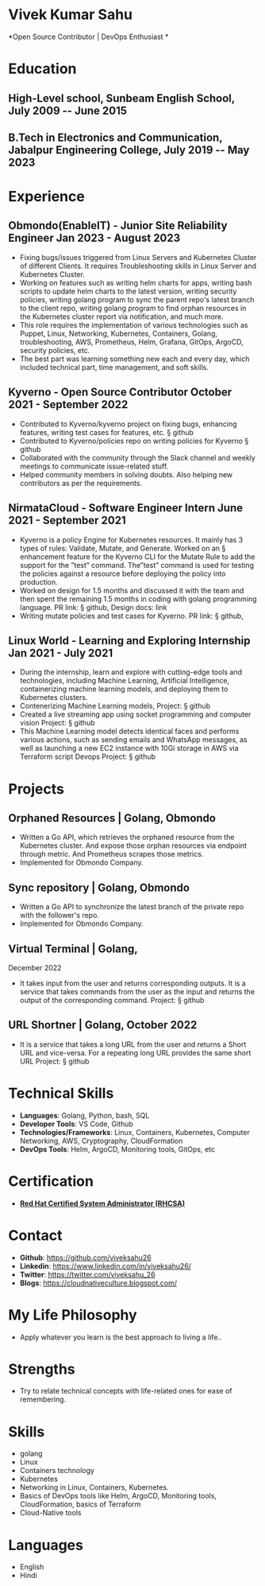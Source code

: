 # Vivek Kumar Sahu
*Open Source Contributor | DevOps Enthusiast * 

# Education
## High-Level school, Sunbeam English School, July 2009 -- June 2015
## B.Tech in Electronics and Communication, Jabalpur Engineering College, July 2019 -- May 2023

# Experience
## Obmondo(EnableIT) - Junior Site Reliability Engineer                                                                     Jan 2023 - August 2023
- Fixing bugs/issues triggered from Linux Servers and Kubernetes Cluster of different Clients. It requires Troubleshooting
skills in Linux Server and Kubernetes Cluster.
- Working on features such as writing helm charts for apps, writing bash scripts to update helm charts to the latest version,
writing security policies, writing golang program to sync the parent repo's latest branch to the client repo, writing golang
program to find orphan resources in the Kubernetes cluster report via notification, and much more.
- This role requires the implementation of various technologies such as Puppet, Linux, Networking, Kubernetes,
Containers, Golang, troubleshooting, AWS, Prometheus, Helm, Grafana, GitOps, ArgoCD, security policies, etc.
- The best part was learning something new each and every day, which included technical part, time management, and soft
skills.

## Kyverno   - Open Source Contributor                                                                                   October 2021 - September 2022
- Contributed to Kyverno/kyverno project on fixing bugs, enhancing features, writing test cases for features, etc.
§ github
- Contributed to Kyverno/policies repo on writing policies for Kyverno
§ github
- Collaborated with the community through the Slack channel and weekly meetings to communicate issue-related stuff.
- Helped community members in solving doubts. Also helping new contributors as per the requirements.

## NirmataCloud - Software Engineer Intern                                                                               June 2021 - September 2021
- Kyverno is a policy Engine for Kubernetes resources. It mainly has 3 types of rules: Validate, Mutate, and Generate.
Worked on an § enhancement feature for the Kyverno CLI for the Mutate Rule to add the support for the ”test”
command. The”test” command is used for testing the policies against a resource before deploying the policy into production.
- Worked on design for 1.5 months and discussed it with the team and then spent the remaining 1.5 months in coding with
golang programming language.
PR link: § github, Design docs: link
- Writing mutate policies and test cases for Kyverno.
PR link: § github,

## Linux World - Learning and Exploring Internship                                                                       Jan 2021 - July 2021
- During the internship, learn and explore with cutting-edge tools and technologies, including Machine Learning, Artificial
Intelligence, containerizing machine learning models, and deploying them to Kubernetes clusters.
- Contenerizing Machine Learning models, Project: § github
- Created a live streaming app using socket programming and computer vision
Project: § github
- This Machine Learning model detects identical faces and performs various actions, such as sending emails and WhatsApp
messages, as well as launching a new EC2 instance with 10Gi storage in AWS via Terraform script Devops Project:
§ github

# Projects
## Orphaned Resources | Golang, Obmondo
- Written a Go API, which retrieves the orphaned resource from the Kubernetes cluster. And expose those orphan
resources via endpoint through metric. And Prometheus scrapes those metrics.
- Implemented for Obmondo Company.

## Sync repository | Golang, Obmondo
- Written a Go API to synchronize the latest branch of the private repo with the follower's repo.
- Implemented for Obmondo Company.

## Virtual Terminal | Golang,
December 2022
- It takes input from the user and returns corresponding outputs. It is a service that takes commands from the user as the
input and returns the output of the corresponding command.
Project: § github

## URL Shortner | Golang, October 2022
- It is a service that takes a long URL from the user and returns a Short URL and vice-versa. For a repeating long URL
provides the same short URL Project: § github

# Technical Skills
- **Languages**: Golang, Python, bash, SQL
- **Developer Tools**: VS Code, Github
- **Technologies/Frameworks**: Linux, Containers, Kubernetes, Computer Networking, AWS, Cryptography, CloudFormation
- **DevOps Tools**: Helm, ArgoCD, Monitoring tools, GitOps, etc

# Certification
- [**Red Hat Certified System Administrator (RHCSA)**](https://www.credly.com/badges/1d3ebf72-0508-4d91-9020-c3f2ff2b40dd/public_url)


# Contact
- **Github**: https://github.com/viveksahu26
- **Linkedin**: https://www.linkedin.com/in/viveksahu26/
- **Twitter**: https://twitter.com/viveksahu_26
- **Blogs**: https://cloudnativeculture.blogspot.com/

# My Life Philosophy
* Apply whatever you learn is the best approach to living a life..

# Strengths
* Try to relate technical concepts with life-related ones for ease of remembering.

# Skills
* golang
* Linux
* Containers technology
* Kubernetes
* Networking in Linux, Containers, Kubernetes.
* Basics of DevOps tools like Helm, ArgoCD, Monitoring tools, CloudFormation, basics of Terraform
* Cloud-Native tools

# Languages
* English
* Hindi 
